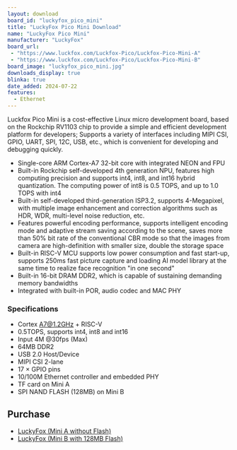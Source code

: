 ```yaml
---
layout: download
board_id: "luckyfox_pico_mini"
title: "LuckyFox Pico Mini Download"
name: "LuckyFox Pico Mini"
manufacturer: "LuckyFox"
board_url:
 - "https://www.luckfox.com/Luckfox-Pico/Luckfox-Pico-Mini-A"
 - "https://www.luckfox.com/Luckfox-Pico/Luckfox-Pico-Mini-B"
board_image: "luckyfox_pico_mini.jpg"
downloads_display: true
blinka: true
date_added: 2024-07-22
features:
  - Ethernet
---
```


Luckfox Pico Mini is a cost-effective Linux micro development board, based on the Rockchip RV1103 chip to provide a simple and efficient development platform for developers; Supports a variety of interfaces including MIPI CSI, GPIO, UART, SPI, 12C, USB, etc., which is convenient for developing and debugging quickly.

- Single-core ARM Cortex-A7 32-bit core with integrated NEON and FPU
- Built-in Rockchip self-developed 4th generation NPU, features high computing precision and supports int4, int8, and int16 hybrid quantization. The computing power of int8 is 0.5 TOPS, and up to 1.0 TOPS with int4
- Built-in self-developed third-generation ISP3.2, supports 4-Megapixel, with multiple image enhancement and correction algorithms such as HDR, WDR, multi-level noise reduction, etc.
- Features powerful encoding performance, supports intelligent encoding mode and adaptive stream saving according to the scene, saves more than 50% bit rate of the conventional CBR mode so that the images from camera are high-definition with smaller size, double the storage space
- Built-in RISC-V MCU supports low power consumption and fast start-up, supports 250ms fast picture capture and loading AI model library at the same time to realize face recognition "in one second"
- Built-in 16-bit DRAM DDR2, which is capable of sustaining demanding memory bandwidths
- Integrated with built-in POR, audio codec and MAC PHY


### Specifications

- Cortex A7@1.2GHz + RISC-V
- 0.5TOPS, supports int4, int8 and int16
- Input 4M @30fps (Max)
- 64MB DDR2
- USB 2.0 Host/Device
- MIPI CSI 2-lane
- 17 × GPIO pins
- 10/100M Ethernet controller and embedded PHY
- TF card on Mini A
- SPI NAND FLASH (128MB) on Mini B

## Purchase
* [LuckyFox (Mini A without Flash)](https://www.luckfox.com/Luckfox-Pico/Luckfox-Pico-Mini-A)
* [LuckyFox (Mini B with 128MB Flash)](https://www.luckfox.com/Luckfox-Pico/Luckfox-Pico-Mini-B)
